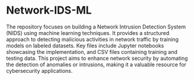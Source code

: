 # Network-IDS-ML

The repository focuses on building a Network Intrusion Detection System (NIDS) using machine learning techniques. It provides a structured approach to detecting malicious activities in network traffic by training models on labeled datasets. Key files include Jupyter notebooks showcasing the implementation, and CSV files containing training and testing data. This project aims to enhance network security by automating the detection of anomalies or intrusions, making it a valuable resource for cybersecurity applications.
